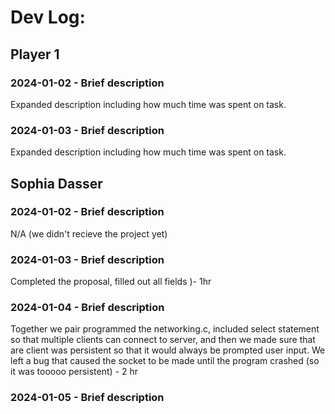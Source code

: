 # Dev Log:

## Player 1

### 2024-01-02 - Brief description
Expanded description including how much time was spent on task.

### 2024-01-03 - Brief description
Expanded description including how much time was spent on task.

## Sophia Dasser

### 2024-01-02 - Brief description
N/A (we didn't recieve the project yet)

### 2024-01-03 - Brief description
Completed the proposal, filled out all fields )- 1hr

### 2024-01-04 - Brief description
Together we pair programmed the networking.c, included select statement so that multiple clients can connect to server, and then we made sure that are client was persistent so that it would always be prompted user input. We left a bug that caused the socket to be made until the program crashed (so it was tooooo persistent) - 2 hr

### 2024-01-05 - Brief description



